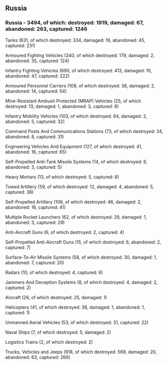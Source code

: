 
 
 ## Russia
 
 ### Russia - 3494, of which: destroyed: 1919, damaged: 67, abandoned: 263, captured: 1246

 

 

 Tanks (631, of which destroyed: 334, damaged: 19, abandoned: 45, captured: 231)

 Armoured Fighting Vehicles (340, of which destroyed: 179, damaged: 2, abandoned: 35, captured: 124)

 Infantry Fighting Vehicles (690, of which destroyed: 413, damaged: 10, abandoned: 47, captured: 222)

 Armoured Personnel Carriers (108, of which destroyed: 38, damaged: 2, abandoned: 14, captured: 54)

 Mine-Resistant Ambush Protected (MRAP) Vehicles (25, of which destroyed: 13, damaged: 1, abandoned: 3, captured: 8)

 Infantry Mobility Vehicles (103, of which destroyed: 64, damaged: 2, abandoned: 5, captured: 32)

 Command Posts And Communications Stations (73, of which destroyed: 34, abandoned: 8, captured: 31)

 Engineering Vehicles And Equipment (127, of which destroyed: 41, abandoned: 16, captured: 65)

 Self-Propelled Anti-Tank Missile Systems (14, of which destroyed: 6, abandoned: 3, captured: 5)

 Heavy Mortars (13, of which destroyed: 5, captured: 8)

 Towed Artillery (59, of which destroyed: 12, damaged: 4, abandoned: 5, captured: 38)

 Self-Propelled Artillery (106, of which destroyed: 46, damaged: 2, abandoned: 16, captured: 41)

 Multiple Rocket Launchers (62, of which destroyed: 29, damaged: 1, abandoned: 3, captured: 29)

 Anti-Aircraft Guns (6, of which destroyed: 2, captured: 4)

 Self-Propelled Anti-Aircraft Guns (15, of which destroyed: 6, abandoned: 2, captured: 7)

 Surface-To-Air Missile Systems (58, of which destroyed: 30, damaged: 1, abandoned: 7, captured: 20)

 Radars (10, of which destroyed: 4, captured: 6)

 Jammers And Deception Systems (8, of which destroyed: 4, damaged: 2, captured: 2)

 Aircraft (26, of which destroyed: 25, damaged: 1)

 Helicopters (41, of which destroyed: 38, damaged: 1, abandoned: 1, captured: 1)

 Unmanned Aerial Vehicles (53, of which destroyed: 31, captured: 22)

 Naval Ships (7, of which destroyed: 5, damaged: 2)

 Logistics Trains (2, of which destroyed: 2)

 Trucks, Vehicles and Jeeps (918, of which destroyed: 569, damaged: 20, abandoned: 63, captured: 266)

